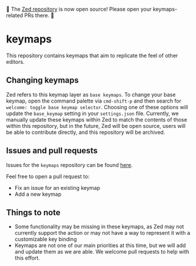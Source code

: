 🚨 The [Zed repository](https://github.com/zed-industries/zed) is now open source! Please open your keymaps-related PRs there. 🚨

# keymaps

This repository contains keymaps that aim to replicate the feel of other editors.

## Changing keymaps

Zed refers to this keymap layer as `base keymaps`.  To change your base keymap, open the command palette via `cmd-shift-p` and then search for `welcome: toggle base keymap selector`.  Choosing one of these options will update the `base_keymap` setting in your `settings.json` file.  Currently, we manually update these keymaps within Zed to match the contents of those within this repository, but in the future, Zed will be open source, users will be able to contribute directly, and this repository will be archived.

## Issues and pull requests

Issues for the `keymaps` repository can be found [here](https://github.com/zed-industries/community/labels/keymap%20%2F%20key%20binding).

Feel free to open a pull request to:
- Fix an issue for an existing keymap
- Add a new keymap

## Things to note

- Some functionality may be missing in these keymaps, as Zed may not currently support the action or may not have a way to represent it with a customizable key binding
- Keymaps are not one of our main priorities at this time, but we will add and update them as we are able. We welcome pull requests to help with this effort.
